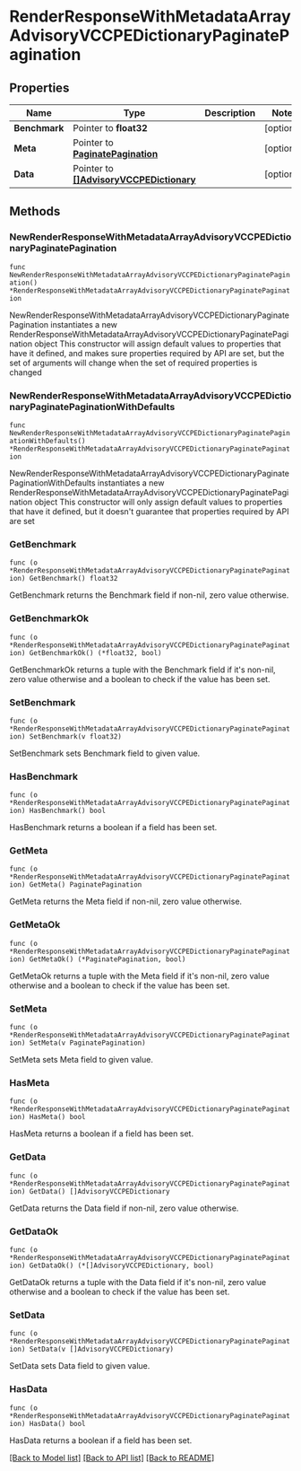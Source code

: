 # RenderResponseWithMetadataArrayAdvisoryVCCPEDictionaryPaginatePagination

## Properties

Name | Type | Description | Notes
------------ | ------------- | ------------- | -------------
**Benchmark** | Pointer to **float32** |  | [optional] 
**Meta** | Pointer to [**PaginatePagination**](PaginatePagination.md) |  | [optional] 
**Data** | Pointer to [**[]AdvisoryVCCPEDictionary**](AdvisoryVCCPEDictionary.md) |  | [optional] 

## Methods

### NewRenderResponseWithMetadataArrayAdvisoryVCCPEDictionaryPaginatePagination

`func NewRenderResponseWithMetadataArrayAdvisoryVCCPEDictionaryPaginatePagination() *RenderResponseWithMetadataArrayAdvisoryVCCPEDictionaryPaginatePagination`

NewRenderResponseWithMetadataArrayAdvisoryVCCPEDictionaryPaginatePagination instantiates a new RenderResponseWithMetadataArrayAdvisoryVCCPEDictionaryPaginatePagination object
This constructor will assign default values to properties that have it defined,
and makes sure properties required by API are set, but the set of arguments
will change when the set of required properties is changed

### NewRenderResponseWithMetadataArrayAdvisoryVCCPEDictionaryPaginatePaginationWithDefaults

`func NewRenderResponseWithMetadataArrayAdvisoryVCCPEDictionaryPaginatePaginationWithDefaults() *RenderResponseWithMetadataArrayAdvisoryVCCPEDictionaryPaginatePagination`

NewRenderResponseWithMetadataArrayAdvisoryVCCPEDictionaryPaginatePaginationWithDefaults instantiates a new RenderResponseWithMetadataArrayAdvisoryVCCPEDictionaryPaginatePagination object
This constructor will only assign default values to properties that have it defined,
but it doesn't guarantee that properties required by API are set

### GetBenchmark

`func (o *RenderResponseWithMetadataArrayAdvisoryVCCPEDictionaryPaginatePagination) GetBenchmark() float32`

GetBenchmark returns the Benchmark field if non-nil, zero value otherwise.

### GetBenchmarkOk

`func (o *RenderResponseWithMetadataArrayAdvisoryVCCPEDictionaryPaginatePagination) GetBenchmarkOk() (*float32, bool)`

GetBenchmarkOk returns a tuple with the Benchmark field if it's non-nil, zero value otherwise
and a boolean to check if the value has been set.

### SetBenchmark

`func (o *RenderResponseWithMetadataArrayAdvisoryVCCPEDictionaryPaginatePagination) SetBenchmark(v float32)`

SetBenchmark sets Benchmark field to given value.

### HasBenchmark

`func (o *RenderResponseWithMetadataArrayAdvisoryVCCPEDictionaryPaginatePagination) HasBenchmark() bool`

HasBenchmark returns a boolean if a field has been set.

### GetMeta

`func (o *RenderResponseWithMetadataArrayAdvisoryVCCPEDictionaryPaginatePagination) GetMeta() PaginatePagination`

GetMeta returns the Meta field if non-nil, zero value otherwise.

### GetMetaOk

`func (o *RenderResponseWithMetadataArrayAdvisoryVCCPEDictionaryPaginatePagination) GetMetaOk() (*PaginatePagination, bool)`

GetMetaOk returns a tuple with the Meta field if it's non-nil, zero value otherwise
and a boolean to check if the value has been set.

### SetMeta

`func (o *RenderResponseWithMetadataArrayAdvisoryVCCPEDictionaryPaginatePagination) SetMeta(v PaginatePagination)`

SetMeta sets Meta field to given value.

### HasMeta

`func (o *RenderResponseWithMetadataArrayAdvisoryVCCPEDictionaryPaginatePagination) HasMeta() bool`

HasMeta returns a boolean if a field has been set.

### GetData

`func (o *RenderResponseWithMetadataArrayAdvisoryVCCPEDictionaryPaginatePagination) GetData() []AdvisoryVCCPEDictionary`

GetData returns the Data field if non-nil, zero value otherwise.

### GetDataOk

`func (o *RenderResponseWithMetadataArrayAdvisoryVCCPEDictionaryPaginatePagination) GetDataOk() (*[]AdvisoryVCCPEDictionary, bool)`

GetDataOk returns a tuple with the Data field if it's non-nil, zero value otherwise
and a boolean to check if the value has been set.

### SetData

`func (o *RenderResponseWithMetadataArrayAdvisoryVCCPEDictionaryPaginatePagination) SetData(v []AdvisoryVCCPEDictionary)`

SetData sets Data field to given value.

### HasData

`func (o *RenderResponseWithMetadataArrayAdvisoryVCCPEDictionaryPaginatePagination) HasData() bool`

HasData returns a boolean if a field has been set.


[[Back to Model list]](../README.md#documentation-for-models) [[Back to API list]](../README.md#documentation-for-api-endpoints) [[Back to README]](../README.md)


